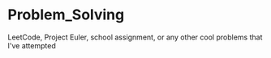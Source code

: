 # Problem_Solving
LeetCode, Project Euler, school assignment, or any other cool problems that I've attempted
